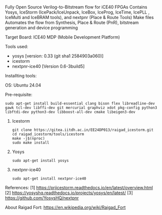 Fully Open Source Verilog-to-Bitstream flow for iCE40 FPGAs Contains Yosys, IceStorm (IcePack/IceUnpack, IceBox, IceProg, IceTime, IcePLL , IceMulti and IceBRAM tools), and nextpnr (Place & Route Tools) Make files Automates the flow from Synthesis, Place & Route (PnR), bitstream generation and device programming

Target Board: ICE40 MDP (Mobile Development Platform)

Tools used:
* yosys [version: 0.33 (git sha1 2584903a060)]
* icestorm 
* nextpnr-ice40 [Version 0.6-3build5]

Installting tools:

OS: Ubuntu 24.04

Pre-requisite:
```    
sudo apt-get install build-essential clang bison flex libreadline-dev gawk tcl-dev libffi-dev git mercurial graphviz xdot pkg-config python3 libftdi-dev python3-dev libboost-all-dev cmake libeigen3-dev
```

1. Icestorm
    ```
    git clone https://gitea.iitdh.ac.in/EE24DP013/raigad_icestorm.git
    cd raigad_icestorm/tools/icestorm
    make -j$(nproc)
    sudo make install
    ```

2. Yosys
    ```
    sudo apt-get install yosys
    ```

3. nextpnr-ice40
    ```
    sudo apt-get install nextpnr-ice40
    ```


References: 
[1] https://prjicestorm.readthedocs.io/en/latest/overview.html
[2] https://yosyshq.readthedocs.io/projects/yosys/en/latest/
[3] https://github.com/YosysHQ/nextpnr


About Raigad Fort: https://en.wikipedia.org/wiki/Raigad_Fort

